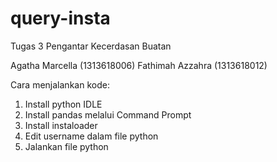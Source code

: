# query-insta
Tugas 3 Pengantar Kecerdasan Buatan

Agatha Marcella (1313618006)
Fathimah Azzahra (1313618012)

Cara menjalankan kode:
1. Install python IDLE
2. Install pandas melalui Command Prompt
3. Install instaloader
4. Edit username dalam file python
5. Jalankan file python
